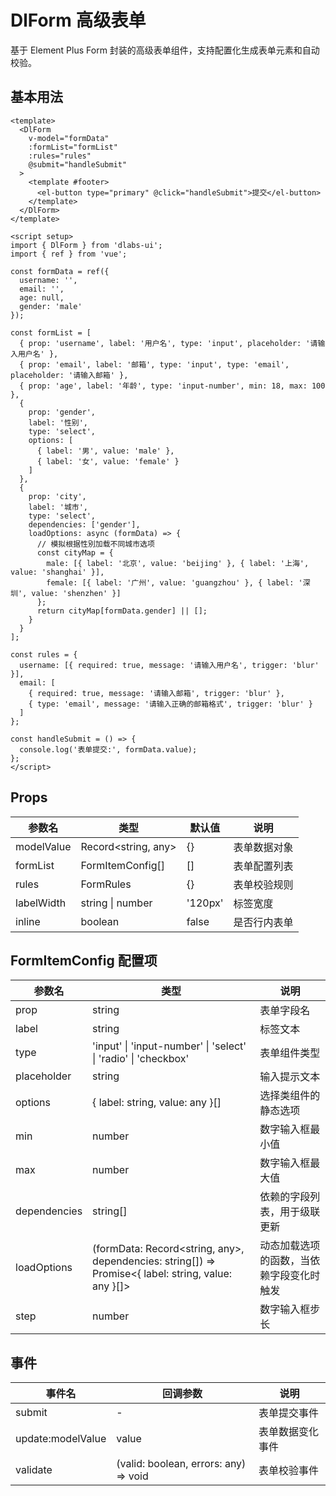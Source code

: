 # DlForm 高级表单

基于 Element Plus Form 封装的高级表单组件，支持配置化生成表单元素和自动校验。

## 基本用法

```vue
<template>
  <DlForm
    v-model="formData"
    :formList="formList"
    :rules="rules"
    @submit="handleSubmit"
  >
    <template #footer>
      <el-button type="primary" @click="handleSubmit">提交</el-button>
    </template>
  </DlForm>
</template>

<script setup>
import { DlForm } from 'dlabs-ui';
import { ref } from 'vue';

const formData = ref({
  username: '',
  email: '',
  age: null,
  gender: 'male'
});

const formList = [
  { prop: 'username', label: '用户名', type: 'input', placeholder: '请输入用户名' },
  { prop: 'email', label: '邮箱', type: 'input', type: 'email', placeholder: '请输入邮箱' },
  { prop: 'age', label: '年龄', type: 'input-number', min: 18, max: 100 },
  { 
    prop: 'gender', 
    label: '性别', 
    type: 'select', 
    options: [
      { label: '男', value: 'male' },
      { label: '女', value: 'female' }
    ]
  },
  { 
    prop: 'city', 
    label: '城市', 
    type: 'select', 
    dependencies: ['gender'],
    loadOptions: async (formData) => {
      // 模拟根据性別加载不同城市选项
      const cityMap = {
        male: [{ label: '北京', value: 'beijing' }, { label: '上海', value: 'shanghai' }],
        female: [{ label: '广州', value: 'guangzhou' }, { label: '深圳', value: 'shenzhen' }]
      };
      return cityMap[formData.gender] || [];
    }
  }
];

const rules = {
  username: [{ required: true, message: '请输入用户名', trigger: 'blur' }],
  email: [
    { required: true, message: '请输入邮箱', trigger: 'blur' },
    { type: 'email', message: '请输入正确的邮箱格式', trigger: 'blur' }
  ]
};

const handleSubmit = () => {
  console.log('表单提交:', formData.value);
};
</script>
```

## Props

| 参数名 | 类型 | 默认值 | 说明 |
|--------|------|--------|------|
| modelValue | Record<string, any> | {} | 表单数据对象 |
| formList | FormItemConfig[] | [] | 表单配置列表 |
| rules | FormRules | {} | 表单校验规则 |
| labelWidth | string \| number | '120px' | 标签宽度 |
| inline | boolean | false | 是否行内表单 |

## FormItemConfig 配置项

| 参数名 | 类型 | 说明 |
|--------|------|------|
| prop | string | 表单字段名 |
| label | string | 标签文本 |
| type | 'input' \| 'input-number' \| 'select' \| 'radio' \| 'checkbox' | 表单组件类型 |
| placeholder | string | 输入提示文本 |
| options | { label: string, value: any }[] | 选择类组件的静态选项 |
| min | number | 数字输入框最小值 |
| max | number | 数字输入框最大值 |
| dependencies | string[] | 依赖的字段列表，用于级联更新 |
| loadOptions | (formData: Record<string, any>, dependencies: string[]) => Promise<{ label: string, value: any }[]> | 动态加载选项的函数，当依赖字段变化时触发 |
| step | number | 数字输入框步长 |

## 事件

| 事件名 | 回调参数 | 说明 |
|--------|----------|------|
| submit | - | 表单提交事件 |
| update:modelValue | value | 表单数据变化事件 |
| validate | (valid: boolean, errors: any) => void | 表单校验事件 |